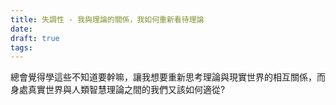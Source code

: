 ```yaml
---
title: 失調性 - 我與理論的關係，我如何重新看待理論
date: 
draft: true
tags:
---
```

總會覺得學這些不知道要幹嘛，讓我想要重新思考理論與現實世界的相互關係，而身處真實世界與人類智慧理論之間的我們又該如何適從?